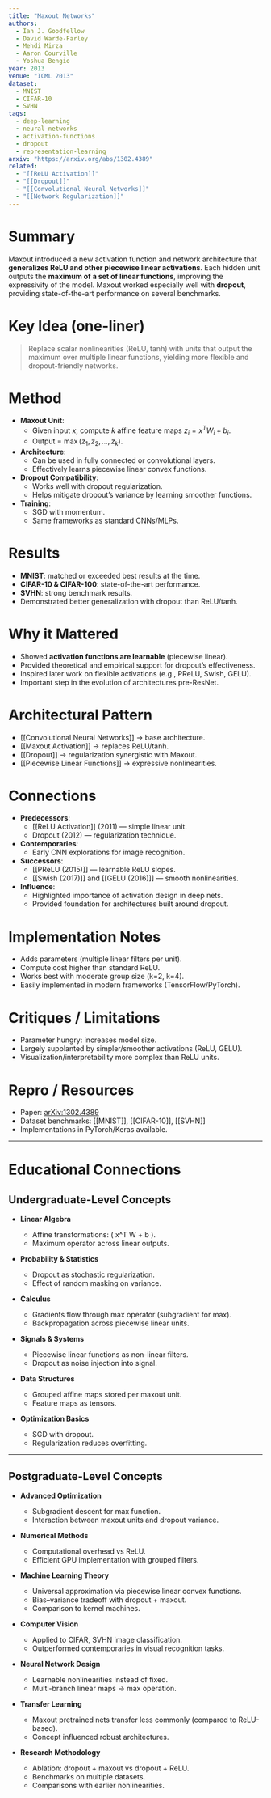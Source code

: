 ```yaml
---
title: "Maxout Networks"
authors:
  - Ian J. Goodfellow
  - David Warde-Farley
  - Mehdi Mirza
  - Aaron Courville
  - Yoshua Bengio
year: 2013
venue: "ICML 2013"
dataset:
  - MNIST
  - CIFAR-10
  - SVHN
tags:
  - deep-learning
  - neural-networks
  - activation-functions
  - dropout
  - representation-learning
arxiv: "https://arxiv.org/abs/1302.4389"
related:
  - "[[ReLU Activation]]"
  - "[[Dropout]]"
  - "[[Convolutional Neural Networks]]"
  - "[[Network Regularization]]"
---
```


# Summary
Maxout introduced a new activation function and network architecture that **generalizes ReLU and other piecewise linear activations**. Each hidden unit outputs the **maximum of a set of linear functions**, improving the expressivity of the model. Maxout worked especially well with **dropout**, providing state-of-the-art performance on several benchmarks.

# Key Idea (one-liner)
> Replace scalar nonlinearities (ReLU, tanh) with units that output the maximum over multiple linear functions, yielding more flexible and dropout-friendly networks.

# Method
- **Maxout Unit**:
  - Given input $x$, compute $k$ affine feature maps  $z_i = x^T W_i + b_i$.
  - Output = $\max(z_1, z_2, …, z_k)$.
- **Architecture**:
  - Can be used in fully connected or convolutional layers.
  - Effectively learns piecewise linear convex functions.
- **Dropout Compatibility**:
  - Works well with dropout regularization.
  - Helps mitigate dropout’s variance by learning smoother functions.
- **Training**:
  - SGD with momentum.
  - Same frameworks as standard CNNs/MLPs.

# Results
- **MNIST**: matched or exceeded best results at the time.
- **CIFAR-10 & CIFAR-100**: state-of-the-art performance.
- **SVHN**: strong benchmark results.
- Demonstrated better generalization with dropout than ReLU/tanh.

# Why it Mattered
- Showed **activation functions are learnable** (piecewise linear).
- Provided theoretical and empirical support for dropout’s effectiveness.
- Inspired later work on flexible activations (e.g., PReLU, Swish, GELU).
- Important step in the evolution of architectures pre-ResNet.

# Architectural Pattern
- [[Convolutional Neural Networks]] → base architecture.
- [[Maxout Activation]] → replaces ReLU/tanh.
- [[Dropout]] → regularization synergistic with Maxout.
- [[Piecewise Linear Functions]] → expressive nonlinearities.

# Connections
- **Predecessors**:
  - [[ReLU Activation]] (2011) — simple linear unit.
  - Dropout (2012) — regularization technique.
- **Contemporaries**:
  - Early CNN explorations for image recognition.
- **Successors**:
  - [[PReLU (2015)]] — learnable ReLU slopes.
  - [[Swish (2017)]] and [[GELU (2016)]] — smooth nonlinearities.
- **Influence**:
  - Highlighted importance of activation design in deep nets.
  - Provided foundation for architectures built around dropout.

# Implementation Notes
- Adds parameters (multiple linear filters per unit).
- Compute cost higher than standard ReLU.
- Works best with moderate group size (k=2, k=4).
- Easily implemented in modern frameworks (TensorFlow/PyTorch).

# Critiques / Limitations
- Parameter hungry: increases model size.
- Largely supplanted by simpler/smoother activations (ReLU, GELU).
- Visualization/interpretability more complex than ReLU units.

# Repro / Resources
- Paper: [arXiv:1302.4389](https://arxiv.org/abs/1302.4389)
- Dataset benchmarks: [[MNIST]], [[CIFAR-10]], [[SVHN]]
- Implementations in PyTorch/Keras available.

---

# Educational Connections

## Undergraduate-Level Concepts
- **Linear Algebra**
  - Affine transformations: \( x^T W + b \).
  - Maximum operator across linear outputs.

- **Probability & Statistics**
  - Dropout as stochastic regularization.
  - Effect of random masking on variance.

- **Calculus**
  - Gradients flow through max operator (subgradient for max).
  - Backpropagation across piecewise linear units.

- **Signals & Systems**
  - Piecewise linear functions as non-linear filters.
  - Dropout as noise injection into signal.

- **Data Structures**
  - Grouped affine maps stored per maxout unit.
  - Feature maps as tensors.

- **Optimization Basics**
  - SGD with dropout.
  - Regularization reduces overfitting.

---

## Postgraduate-Level Concepts
- **Advanced Optimization**
  - Subgradient descent for max function.
  - Interaction between maxout units and dropout variance.

- **Numerical Methods**
  - Computational overhead vs ReLU.
  - Efficient GPU implementation with grouped filters.

- **Machine Learning Theory**
  - Universal approximation via piecewise linear convex functions.
  - Bias–variance tradeoff with dropout + maxout.
  - Comparison to kernel machines.

- **Computer Vision**
  - Applied to CIFAR, SVHN image classification.
  - Outperformed contemporaries in visual recognition tasks.

- **Neural Network Design**
  - Learnable nonlinearities instead of fixed.
  - Multi-branch linear maps → max operation.

- **Transfer Learning**
  - Maxout pretrained nets transfer less commonly (compared to ReLU-based).
  - Concept influenced robust architectures.

- **Research Methodology**
  - Ablation: dropout + maxout vs dropout + ReLU.
  - Benchmarks on multiple datasets.
  - Comparisons with earlier nonlinearities.
